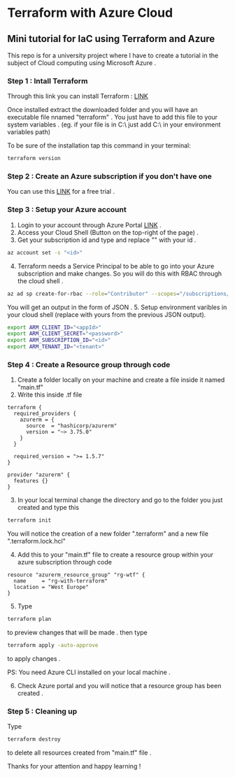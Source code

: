 # Terraform with Azure Cloud
## Mini tutorial for IaC using Terraform and Azure

This repo is for a university project where I have to create a tutorial in the subject of Cloud computing using Microsoft Azure .

### Step 1 : Intall Terraform

Through this link you can install Terraform : [LINK](https://developer.hashicorp.com/terraform/install?product_intent=terraform#windows)

Once installed extract the downloaded folder and you will have an executable file nnamed "terraform" .
You just have to add this file to your system variables . (eg. if your file is in C:\ just add C:\ in your environment variables path)

To be sure of the installation tap this command in your terminal:
```bash
terraform version
```

### Step 2 : Create an Azure subscription if you don't have one
You can use this [LINK](https://azure.microsoft.com/en-us/free/) for a free trial .

### Step 3 : Setup your Azure account
1. Login to your account through Azure Portal [LINK](portal.azure.com) .
2. Access your Cloud Shell (Button on the top-right of the page) .
3. Get your subscription id and type and replace "<id>" with your id .
```bash
az account set -s "<id>"
``` 
4. Terraform needs a Service Principal to be able to go into your Azure subscription and make changes.
So you will do this with RBAC through the cloud shell .
```bash
az ad sp create-for-rbac --role="Contributor" --scopes="/subscriptions/<id>"
``` 
You will get an output in the form of JSON .
5. Setup environment varibles in your cloud shell (replace <this> with yours from the previous JSON output).
```bash
export ARM_CLIENT_ID="<appId>"
export ARM_CLIENT_SECRET="<password>"
export ARM_SUBSCRIPTION_ID="<id>"
export ARM_TENANT_ID="<tenant>"
``` 

### Step 4 : Create a Resource group through code
1. Create a folder locally on your machine and create a file inside it named "main.tf"
2. Write this inside .tf file
```
terraform {
  required_providers {
    azurerm = {
      source  = "hashicorp/azurerm"
      version = "~> 3.75.0"
    }
  }

  required_version = ">= 1.5.7"
}

provider "azurerm" {
  features {}
}
```
3. In your local terminal change the directory and go to the folder you just created and type this
```bash
terraform init
```
You will notice the creation of a new folder ".terraform" and a new file ".terraform.lock.hcl"

4. Add this to your "main.tf" file to create a resource group within your azure subscription through code
```
resource "azurerm_resource_group" "rg-wtf" {
  name     = "rg-with-terraform"
  location = "West Europe"
}
``` 
5. Type 
```bash
terraform plan
```
to preview changes that will be made .
then type 
```bash
terraform apply -auto-approve
```
to apply changes .

PS: You need Azure CLI installed on your local machine .

6. Check Azure portal and you will notice that a resource group has been created .

### Step 5 : Cleaning up
Type
```bash
terraform destroy
```
to delete all resources created from "main.tf" file .

Thanks for your attention and happy learning !